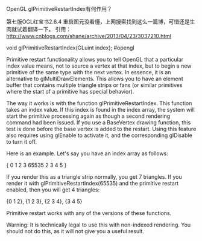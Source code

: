 OpenGL glPrimitiveRestartIndex有何作用？

第七版OGL红宝书2.6.4 重启图元没看懂，上网搜索找到这么一篇博，可惜还是生肉就试着翻译一下。
引用：http://www.cnblogs.com/shane/archive/2013/04/23/3037210.html

void glPrimitiveRestartIndex(GLuint index);
#opengl

Primitive restart functionality allows you to tell OpenGL that a particular index value means, not to source a vertex at that index, but to begin a new primitive of the same type with the next vertex. In essence, it is an alternative to glMultiDrawElements. This allows you to have an element buffer that contains multiple triangle strips or fans (or similar primitives where the start of a primitive has special behavior).

The way it works is with the function glPrimitiveRestartIndex. This function takes an index value. If this index is found in the index array, the system will start the primitive processing again as though a second rendering command had been issued. If you use a BaseVertex drawing function, this test is done before the base vertex is added to the restart. Using this feature also requires using glEnable to activate it, and the corresponding glDisable to turn it off.

Here is an example. Let's say you have an index array as follows:

{ 0 1 2 3 65535 2 3 4 5 }

If you render this as a triangle strip normally, you get 7 triangles. If you render it with glPrimitiveRestartIndex(65535) and the primitive restart enabled, then you will get 4 triangles:

{0 1 2}, {1 2 3}, {2 3 4}, {3 4 5}

Primitive restart works with any of the versions of these functions.

Warning: It is technically legal to use this with non-indexed rendering. You should not do this, as it will not give you a useful result.
